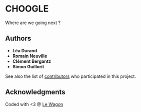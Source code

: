 # CHOOGLE

Where are we going next ?

## Authors

* **Léa Durand**
* **Romain Neuville**
* **Clément Bergantz**
* **Simon Guillorit**

See also the list of [contributors](https://github.com/clement-bergantz/choogle/graphs/contributors) who participated in this project.

## Acknowledgments

Coded with <3 @ [Le Wagon](https://github.com/lewagon/)
